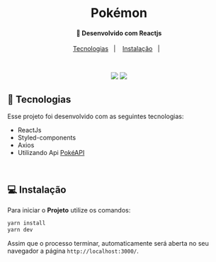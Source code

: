 <h1 align="center">
     Pokémon
</h1>

<h4 align="center">
  🚀 Desenvolvido com Reactjs
</h4>

<p align="center">
  <a href="#rocket-tecnologias">Tecnologias</a>&nbsp;&nbsp;&nbsp;|&nbsp;&nbsp;&nbsp;
  <a href="#-instalação">Instalação</a>&nbsp;&nbsp;&nbsp;|&nbsp;&nbsp;&nbsp;
  
</p>
<br>
<p align="center">
  <img src="https://user-images.githubusercontent.com/48169247/190882107-7360dcc7-d644-4f04-a0aa-949deb5a470d.png">
  <img src="https://user-images.githubusercontent.com/48169247/190882109-3e0fa34d-b6b9-4d8b-be15-314d19c62c50.png">
</p>

## :rocket: Tecnologias

Esse projeto foi desenvolvido com as seguintes tecnologias:

- ReactJs
- Styled-components
- Axios 
- Utilizando Api [PokéAPI](https://pokeapi.co/)

<br>

## 💻 Instalação

Para iniciar o **Projeto** utilize os comandos:

```bash
yarn install
yarn dev
```
Assim que o processo terminar, automaticamente será aberta no seu navegador a página `http://localhost:3000/`.
